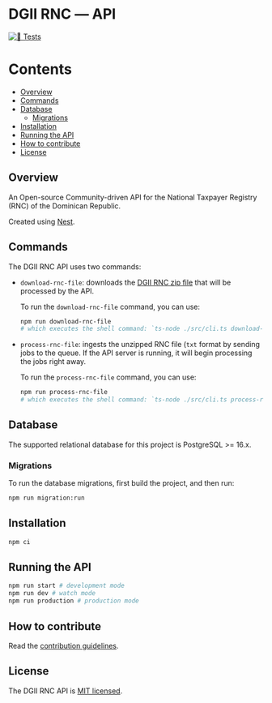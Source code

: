 <!-- omit in toc -->
# DGII RNC ― API

[![🧪 Tests]](https://github.com/angelmadames/dgii-rnc-api/actions/workflows/tests.yml)

<!-- omit in toc -->
# Contents

- [Overview](#overview)
- [Commands](#commands)
- [Database](#database)
  - [Migrations](#migrations)
- [Installation](#installation)
- [Running the API](#running-the-api)
- [How to contribute](#how-to-contribute)
- [License](#license)

## Overview

An Open-source Community-driven API for the National Taxpayer Registry (RNC)
of the Dominican Republic.

Created using [Nest](https://github.com/nestjs/nest).

## Commands

The DGII RNC API uses two commands:

- `download-rnc-file`: downloads the [DGII RNC zip file] that will be processed by
  the API.

  To run the `download-rnc-file` command, you can use:

  ```bash
  npm run download-rnc-file
  # which executes the shell command: `ts-node ./src/cli.ts download-rnc-file`
  ```

- `process-rnc-file`: ingests the unzipped RNC file (`txt` format by sending jobs
  to the queue. If the API server is running, it will begin processing the jobs
  right away.

  To run the `process-rnc-file` command, you can use:

  ```bash
  npm run process-rnc-file
  # which executes the shell command: `ts-node ./src/cli.ts process-rnc-file`
  ```

## Database

The supported relational database for this project is PostgreSQL >= 16.x.

### Migrations

To run the database migrations, first build the project, and then run:

```bash
npm run migration:run
```

## Installation

```bash
npm ci
```

## Running the API

```bash
npm run start # development mode
npm run dev # watch mode
npm run production # production mode
```

## How to contribute

Read the [contribution guidelines](CONTRIBUTING.md).

## License

The DGII RNC API is [MIT licensed](LICENSE).

<!-- References -->
[🧪 Tests]: https://github.com/angelmadames/dgii-rnc-api/actions/workflows/tests.yml/badge.svg?branch=main
[DGII RNC zip file]: https://www.dgii.gov.do/app/WebApps/Consultas/rnc/DGII_RNC.zip
